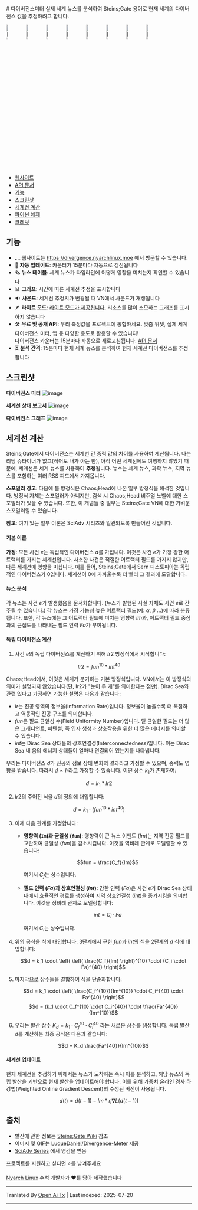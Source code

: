 <translate-content># 다이버전스미터
실제 세계 뉴스를 분석하여 Steins;Gate 용어로 현재 세계의 다이버전스 값을 추정하려고 합니다.
<div id="divergence-meter" style="cursor: pointer;">
  <img alt="Digit 0" class="digit" src="https://divergence.nyarchlinux.moe/images/11.gif" width="10%">
  <img alt="Digit 1" class="digit" src="https://divergence.nyarchlinux.moe/images/12.gif" width="10%">
  <img alt="Digit 2" class="digit" src="https://divergence.nyarchlinux.moe/images/11.gif" width="10%">
  <img alt="Digit 3" class="digit" src="https://divergence.nyarchlinux.moe/images/12.gif" width="10%">
  <img alt="Digit 4" class="digit" src="https://divergence.nyarchlinux.moe/images/11.gif" width="10%">
  <img alt="Digit 5" class="digit" src="https://divergence.nyarchlinux.moe/images/12.gif" width="10%">
  <img alt="Digit 6" class="digit" src="https://divergence.nyarchlinux.moe/images/11.gif" width="10%">
  <img alt="Digit 7" class="digit" src="https://divergence.nyarchlinux.moe/images/12.gif" width="10%">
</div>

- [웹사이트](https://divergence.nyarchlinux.moe)
- [API 문서](https://divergence.nyarchlinux.moe/docs.html)
- [기능](#features)
- [스크린샷](#screenshots)
- [세계선 계산](#worldline-calculation)
- [파이썬 예제](https://github.com/FrancescoCaracciolo/DivergenceMeter/blob/main/src/client/client.py)
- [크레딧](#credits)

## 기능

- <img alt="Digit 0" class="digit" src="https://divergence.nyarchlinux.moe/images/11.gif" width="5px" /> <img alt="Digit 0" class="digit" src="https://divergence.nyarchlinux.moe/images/12.gif" width="5px" /> 웹사이트는 <a href="https://divergence.nyarchlinux.moe">https://divergence.nyarchlinux.moe</a> 에서 방문할 수 있습니다. 
- 🔄 **자동 업데이트**: 카운터가 15분마다 자동으로 갱신됩니다
- 🗞 **뉴스 테이블**: 세계 뉴스가 타임라인에 어떻게 영향을 미치는지 확인할 수 있습니다
- 📊 **그래프**: 시간에 따른 세계선 추정을 표시합니다
- 🔉 **사운드**: 세계선 추정치가 변경될 때 VN에서 사운드가 재생됩니다
- 🪶 **라이트 모드**: <a href="https://divergence.nyarchlinux.moe/lite.html">라이트 모드가 제공됩니다</a>, 리소스를 많이 소모하는 그래프를 표시하지 않습니다
- 🛠 **무료 및 공개 API**: 우리 측정값을 프로젝트에 통합하세요. 맞춤 위젯, 실제 세계 다이버전스 미터, 앱 등 다양한 용도로 활용할 수 있습니다!  
다이버전스 카운터는 15분마다 자동으로 새로고침됩니다. <a href="https://divergence.nyarchlinux.moe/docs.html">API 문서</a>
- ⏳ **분석 간격**: 15분마다 현재 세계 뉴스를 분석하여 현재 세계선 다이버전스를 추정합니다

## 스크린샷
**다이버전스 미터**
![image](https://github.com/user-attachments/assets/4dfacc07-6d5e-4e66-9450-ada057e17725)

**세계선 상태 보고서**
![image](https://github.com/user-attachments/assets/2ee7c178-d182-4075-a9be-5e298bf83dbb)

**다이버전스 그래프**
![image](https://github.com/user-attachments/assets/abe100b6-4d88-46de-838a-f2a8227be1aa)

## 세계선 계산
Steins;Gate에서 다이버전스는 세계선 간 중력 값의 차이를 사용하여 계산됩니다.
나는 리딩 슈타이너가 없고(적어도 내가 아는 한), 아직 어떤 세계선에도 여행하지 않았기 때문에, 세계선은 
세계 뉴스를 사용하여 **추정**됩니다. 뉴스는 세계 뉴스, 과학 뉴스, 지역 뉴스를 포함하는 여러 RSS 피드에서 가져옵니다.

**스포일러 경고**: 다음에 볼 방정식은 Chaos;Head에 나온 일부 방정식을 해석한 것입니다. 방정식 자체는 스포일러가 아니지만, 검색 시 Chaos;Head 비주얼 노벨에 대한 스포일러가 있을 수 있습니다. 또한, 이 개념들 중 일부는 Steins;Gate VN에 대한 가벼운 스포일러일 수 있습니다.

**참고**: 여기 있는 일부 이론은 SciAdv 시리즈와 일관되도록 만들어진 것입니다.

#### 기본 이론
**가정**: 모든 사건 $e$는 독립적인 다이버전스 $d$를 가집니다. 이것은 사건 $e$가 가장 강한 어트랙터를 가지는 세계선입니다. 사소한 사건은 적절한 어트랙터 필드를 가지지 않지만, 다른 세계선에 영향을 미칩니다.
예를 들어, Steins;Gate에서 Sern 디스토피아는 독립적인 다이버전스가 0입니다. 세계선이 0에 가까울수록 더 빨리 그 결과에 도달합니다.

#### 뉴스 분석
각 뉴스는 사건 $e$가 발생했음을 문서화합니다. (뉴스가 발행된 사실 자체도 사건 $e$로 간주될 수 있습니다.)
각 뉴스는 가장 가능성 높은 어트랙터 필드(예: $\alpha$, $\beta$ ...)에 따라 분류됩니다. 또한, 각 뉴스에는 그 어트랙터 필드에 미치는 영향력 $Im$과, 어트랙터 필드 중심과의 근접도를 나타내는 필드 인력 $Fa$가 부여됩니다.

#### 독립 다이버전스 계산
1. 사건 $e$의 독립 다이버전스를 계산하기 위해 $Ir2$ 방정식에서 시작합니다:

$$Ir2 = fun^{10}*int^{40}$$

Chaos;Head에서, 이것은 세계가 분기하는 기본 방정식입니다.
VN에서는 이 방정식의 의미가 설명되지 않았습니다(단, Ir2가 "눈이 두 개"를 의미한다는 점만).
Dirac Sea와 관련 있다고 가정하면 가능한 설명은 다음과 같습니다:
- $Ir$는 진공 영역의 정보율(Information Rate)입니다. 정보율이 높을수록 더 복잡하고 역동적인 진공 구조를 의미합니다.
- $fun$은 필드 균일성 수(Field Uniformity Number)입니다. 덜 균일한 필드는 더 많은 그래디언트, 퍼텐셜, 즉 입자 생성과 상호작용을 위한 더 많은 에너지를 의미할 수 있습니다.
- $int$는 Dirac Sea 상태들의 상호연결성(Interconnectedness)입니다. 이는 Dirac Sea 내 음의 에너지 상태들이 얼마나 연결되어 있는지를 나타냅니다.

우리는 다이버전스 $d$가 진공의 정보 상태 변화의 결과라고 가정할 수 있으며, 중력도 영향을 받습니다.
따라서 $d \propto Ir$라고 가정할 수 있습니다. 어떤 상수 $k_1$가 존재하여:

$$d = k_1 * Ir2$$

2. $Ir2$의 주어진 식을 $d$의 정의에 대입합니다:

  $$d = k_1 \cdot (fun^{10} * int^{40})$$

3. 이제 다음 관계를 가정합니다:
    *   **영향력 (`Im`)과 균일성 (`fun`)**: 영향력이 큰 뉴스 이벤트 ($Im$)는 지역 진공 필드를 교란하여 균일성 ($fun$)을 감소시킵니다. 이것을 역비례 관계로 모델링할 수 있습니다:

        $$fun = \frac{C_f}{Im}$$

        여기서 $C_f$는 상수입니다.
    *   **필드 인력 ($Fa$)과 상호연결성 ($int$)**: 강한 인력 ($Fa$)은 사건 $e$가 Dirac Sea 상태 내에서 효율적인 경로를 생성하여 지역 상호연결성 ($int$)을 증가시킴을 의미합니다. 이것을 정비례 관계로 모델링합니다:

        $$int = C_i \cdot Fa$$

        여기서 $C_i$는 상수입니다.

4. 위의 공식을 식에 대입합니다.
    3단계에서 구한 $fun$과 $int$의 식을 2단계의 $d$ 식에 대입합니다:
   
    $$d = k_1 \cdot \left( \left( \frac{C_f}{Im} \right)^{10} \cdot (C_i \cdot Fa)^{40} \right)$$

5. 마지막으로 상수들을 결합하여 식을 단순화합니다:

    $$d = k_1 \cdot \left( \frac{C_f^{10}}{Im^{10}} \cdot C_i^{40} \cdot Fa^{40} \right)$$
    $$d = (k_1 \cdot C_f^{10} \cdot C_i^{40}) \cdot \frac{Fa^{40}}{Im^{10}}$$

6. 우리는 발산 상수 $K_d = k_1 \cdot C_f^{10} \cdot C_i^{40}$ 라는 새로운 상수를 생성합니다.
    독립 발산 $d$를 계산하는 최종 공식은 다음과 같습니다:
   
    $$d = K_d \frac{Fa^{40}}{Im^{10}}$$

#### 세계선 업데이트
현재 세계선을 추정하기 위해서는 뉴스가 도착하는 즉시 이를 분석하고, 해당 뉴스의 독립 발산을 기반으로 현재 발산을 업데이트해야 합니다.
이를 위해 가중치 온라인 경사 하강법(Weighted Online Gradient Descent)의 수정된 버전이 사용됩니다.

$$d(t) = d(t-1) - Im * \eta \nabla L(d(t-1))$$

## 출처
- 발산에 관한 정보는 [Steins;Gate Wiki](https://steins-gate.fandom.com/wiki/Steins;Gate_Wiki) 참조
- 이미지 및 GIF는 [LuqueDaniel/Divergence-Meter](https://github.com/LuqueDaniel/Divergence-Meter/tree/master) 제공
- [SciAdv Series](https://wikipedia.org/wiki/Science_Adventure) 에서 영감을 받음

프로젝트를 지원하고 싶다면 ⭐️를 남겨주세요

<a href="https://nyarchlinux.moe">Nyarch Linux</a> 수석 개발자가 ❤️를 담아 제작했습니다



---

Tranlated By [Open Ai Tx](https://github.com/OpenAiTx/OpenAiTx) | Last indexed: 2025-07-20

---
